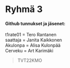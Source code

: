 # Ryhmä 3

#### Github tunnukset ja jäsenet:

t1rate01 = Tero Rantanen  
saattaja = Janita Kaikkonen  
Akulonpa = Alisa Kulonpää  
Cerveku = Art Karimäki  

> TVT22KMO
